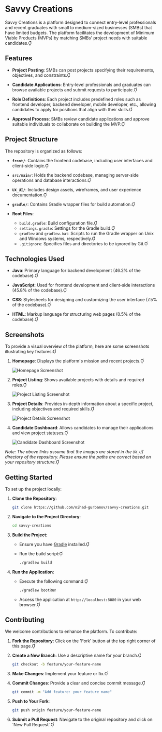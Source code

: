 # Savvy Creations

Savvy Creations is a platform designed to connect entry-level professionals and recent graduates with small to medium-sized businesses (SMBs) that have limited budgets. The platform facilitates the development of Minimum Viable Products (MVPs) by matching SMBs' project needs with suitable candidates.

## Features

- **Project Posting**: SMBs can post projects specifying their requirements, objectives, and constraints.

- **Candidate Applications**: Entry-level professionals and graduates can browse available projects and submit requests to participate.

- **Role Definitions**: Each project includes predefined roles such as frontend developer, backend developer, mobile developer, etc., allowing candidates to apply for positions that align with their skills.

- **Approval Process**: SMBs review candidate applications and approve suitable individuals to collaborate on building the MVP.

## Project Structure

The repository is organized as follows:

- **`front/`**: Contains the frontend codebase, including user interfaces and client-side logic.

- **`src/main/`**: Holds the backend codebase, managing server-side operations and database interactions.

- **`UX_UI/`**: Includes design assets, wireframes, and user experience documentation.

- **`gradle/`**: Contains Gradle wrapper files for build automation.

- **Root Files**:
  - `build.gradle`: Build configuration file.
  - `settings.gradle`: Settings for the Gradle build.
  - `gradlew` and `gradlew.bat`: Scripts to run the Gradle wrapper on Unix and Windows systems, respectively.
  - `.gitignore`: Specifies files and directories to be ignored by Git.

## Technologies Used

- **Java**: Primary language for backend development (46.2% of the codebase).

- **JavaScript**: Used for frontend development and client-side interactions (45.8% of the codebase).

- **CSS**: Stylesheets for designing and customizing the user interface (7.5% of the codebase).

- **HTML**: Markup language for structuring web pages (0.5% of the codebase).

## Screenshots

To provide a visual overview of the platform, here are some screenshots illustrating key features:

1. **Homepage**: Displays the platform's mission and recent projects.

   ![Homepage Screenshot](https://github.com/nihad-gurbanov/savvy-creations/blob/main/UX_UI/UIs/index.png)

2. **Project Listing**: Shows available projects with details and required roles.

   ![Project Listing Screenshot](https://github.com/nihad-gurbanov/savvy-creations/blob/main/UX_UI/UIs/projects.png)

3. **Project Details**: Provides in-depth information about a specific project, including objectives and required skills.

   ![Project Details Screenshot](https://github.com/nihad-gurbanov/savvy-creations/blob/main/UX_UI/UIs/project%20details%20signed%20in.png)

4. **Candidate Dashboard**: Allows candidates to manage their applications and view project statuses.

   ![Candidate Dashboard Screenshot](https://github.com/nihad-gurbanov/savvy-creations/blob/main/UX_UI/UIs/developer%20profile%20private.png)

*Note: The above links assume that the images are stored in the `UX_UI` directory of the repository. Please ensure the paths are correct based on your repository structure.*

## Getting Started

To set up the project locally:

1. **Clone the Repository**:

   ```bash
   git clone https://github.com/nihad-gurbanov/savvy-creations.git
   ```

2. **Navigate to the Project Directory**:

   ```bash
   cd savvy-creations
   ```

3. **Build the Project**:

   - Ensure you have [Gradle](https://gradle.org/) installed.

   - Run the build script:

     ```bash
     ./gradlew build
     ```

4. **Run the Application**:

   - Execute the following command:

     ```bash
     ./gradlew bootRun
     ```

   - Access the application at `http://localhost:8080` in your web browser.

## Contributing

We welcome contributions to enhance the platform. To contribute:

1. **Fork the Repository**: Click on the 'Fork' button at the top right corner of this page.

2. **Create a New Branch**: Use a descriptive name for your branch.

   ```bash
   git checkout -b feature/your-feature-name
   ```

3. **Make Changes**: Implement your feature or fix.

4. **Commit Changes**: Provide a clear and concise commit message.

   ```bash
   git commit -m "Add feature: your feature name"
   ```

5. **Push to Your Fork**:

   ```bash
   git push origin feature/your-feature-name
   ```

6. **Submit a Pull Request**: Navigate to the original repository and click on 'New Pull Request'.


